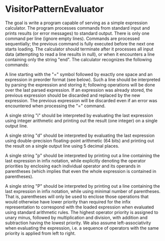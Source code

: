 # VisitorPatternEvaluator

The goal is write a program capable of serving as a simple expression calculator. The program processes commands from standard input and 
prints results (or error messages) to standard output. There is only one command per line (ignore empty lines). Commands are processed 
sequentially; the previous command is fully executed before the next one starts loading. The calculator should terminate after it 
processes all input data (attempting to read a line results in null), or when it encounters a line containing only the string "end". The 
calculator recognizes the following commands:

A line starting with the "=" symbol followed by exactly one space and an expression in preorder format (see below). Such a line should be
interpreted by parsing the expression and storing it; following operations will be done over the last parsed expression. If an expression
was already stored, the previous expression should be discarded and replaced by the new expression. The previous expression will be 
discarded even if an error was encountered when processing the "=" command.

A single string "i" should be interpreted by evaluating the last expression using integer arithmetic and printing out the result (one 
integer) on a single output line.

A single string "d" should be interpreted by evaluating the last expression using double-precision floating-point arithmetic (64 bits) and
printing out the result on a single output line using 5 decimal places.

A single string "p" should be interpreted by printing out a line containing the last expression in infix notation, while explicitly 
denoting the operator priorities by enclosing each individual operator and its operands in parentheses (which implies that even the whole 
expression is contained in parentheses).

A single string "P" should be interpreted by printing out a line containing the last expression in infix notation, while using minimal 
number of parentheses. That is, parentheses will only be used to enclose those operations that would otherwise have lower priority than 
required for the infix representation to correspond with the loaded expression when evaluated using standard arithmetic rules. The highest 
operator priority is assigned to unary minus, followed by multiplication and division, with addition and subtraction having the lowest 
priority. We also assume left-associativity when evaluating the expression, i.e. a sequence of operators with the same priority is applied
from left to right.

